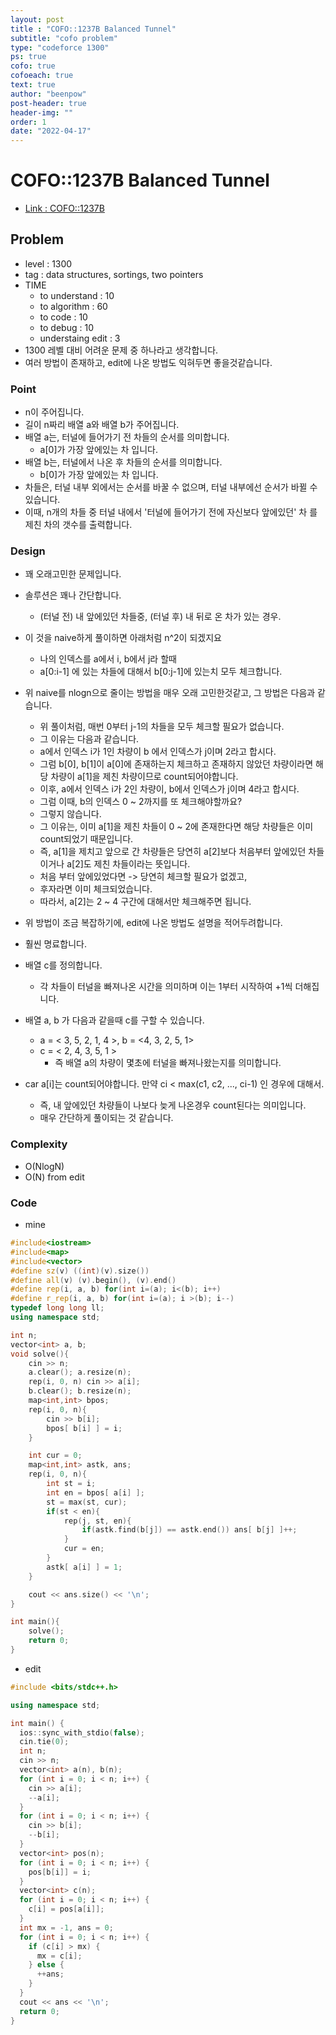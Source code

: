 ```yaml
---
layout: post
title : "COFO::1237B Balanced Tunnel"
subtitle: "cofo problem"
type: "codeforce 1300"
ps: true
cofo: true
cofoeach: true
text: true
author: "beenpow"
post-header: true
header-img: ""
order: 1
date: "2022-04-17"
---
```

# COFO::1237B Balanced Tunnel
- [Link : COFO::1237B](https://codeforces.com/problemset/problem/1237/B)


## Problem 

- level : 1300
- tag : data structures, sortings, two pointers
- TIME
  - to understand    : 10
  - to algorithm     : 60
  - to code          : 10
  - to debug         : 10
  - understaing edit : 3
- 1300 레벨 대비 어려운 문제 중 하나라고 생각합니다.
- 여러 방법이 존재하고, edit에 나온 방법도 익혀두면 좋을것같습니다.

### Point
- n이 주어집니다.
- 길이 n짜리 배열 a와 배열 b가 주어집니다.
- 배열 a는, 터널에 들어가기 전 차들의 순서를 의미합니다.
  - a[0]가 가장 앞에있는 차 입니다.
- 배열 b는, 터널에서 나온 후 차들의 순서를 의미합니다.
  - b[0]가 가장 앞에있는 차 입니다.
- 차들은, 터널 내부 외에서는 순서를 바꿀 수 없으며, 터널 내부에선 순서가 바뀔 수 있습니다.
- 이때, n개의 차들 중 터널 내에서 '터널에 들어가기 전에 자신보다 앞에있던' 차 를 제친 차의 갯수를 출력합니다.

### Design
- 꽤 오래고민한 문제입니다.
- 솔루션은 꽤나 간단합니다.
  - (터널 전) 내 앞에있던 차들중, (터널 후) 내 뒤로 온 차가 있는 경우.
- 이 것을 naive하게 풀이하면 아래처럼 n^2이 되겠지요
  - 나의 인덱스를 a에서 i, b에서 j라 할때
  - a[0:i-1] 에 있는 차들에 대해서 b[0:j-1]에 있는치 모두 체크합니다.
- 위 naive를 nlogn으로 줄이는 방법을 매우 오래 고민한것같고, 그 방법은 다음과 같습니다.
  - 위 풀이처럼, 매번 0부터 j-1의 차들을 모두 체크할 필요가 없습니다.
  - 그 이유는 다음과 같습니다.
  - a에서 인덱스 i가 1인 차량이 b 에서 인덱스가 j이며 2라고 합시다.
  - 그럼 b[0], b[1]이 a[0]에 존재하는지 체크하고 존재하지 않았던 차량이라면 해당 차량이 a[1]을 제친 차량이므로 count되어야합니다.
  - 이후, a에서 인덱스 i가 2인 차량이, b에서 인덱스가 j이며 4라고 합시다.
  - 그럼 이때, b의 인덱스 0 ~ 2까지를 또 체크해야할까요?
  - 그렇지 않습니다.
  - 그 이유는, 이미 a[1]을 제친 차들이 0 ~ 2에 존재한다면 해당 차량들은 이미 count되었기 때문입니다.
  - 즉, a[1]을 제치고 앞으로 간 차량들은 당연히 a[2]보다 처음부터 앞에있던 차들이거나 a[2]도 제친 차들이라는 뜻입니다.
  - 처음 부터 앞에있었다면 -> 당연히 체크할 필요가 없겠고,
  - 후자라면 이미 체크되었습니다.
  - 따라서, a[2]는 2 ~ 4 구간에 대해서만 체크해주면 됩니다.

- 위 방법이 조금 복잡하기에, edit에 나온 방법도 설명을 적어두려합니다.
- 훨씬 명료합니다.
- 배열 c를 정의합니다.
  - 각 차들이 터널을 빠져나온 시간을 의미하며 이는 1부터 시작하여 +1씩 더해집니다.
- 배열 a, b 가 다음과 같을때 c를 구할 수 있습니다.
  - a = < 3, 5, 2, 1, 4 >, b = <4, 3, 2, 5, 1>
  - c = < 2, 4, 3, 5, 1 >
    - 즉 배열 a의 차량이 몇초에 터널을 빠져나왔는지를 의미합니다.
- car a[i]는 count되어야합니다. 만약 ci < max(c1, c2, ..., ci-1) 인 경우에 대해서.
  - 즉, 내 앞에있던 차량들이 나보다 늦게 나온경우 count된다는 의미입니다.
  - 매우 간단하게 풀이되는 것 같습니다.

### Complexity
- O(NlogN)
- O(N) from edit

### Code

- mine

```cpp
#include<iostream>
#include<map>
#include<vector>
#define sz(v) ((int)(v).size())
#define all(v) (v).begin(), (v).end()
#define rep(i, a, b) for(int i=(a); i<(b); i++)
#define r_rep(i, a, b) for(int i=(a); i >(b); i--)
typedef long long ll;
using namespace std;

int n;
vector<int> a, b;
void solve(){
    cin >> n;
    a.clear(); a.resize(n);
    rep(i, 0, n) cin >> a[i];
    b.clear(); b.resize(n);
    map<int,int> bpos;
    rep(i, 0, n){
        cin >> b[i];
        bpos[ b[i] ] = i;
    }

    int cur = 0;
    map<int,int> astk, ans;
    rep(i, 0, n){
        int st = i;
        int en = bpos[ a[i] ];
        st = max(st, cur);
        if(st < en){
            rep(j, st, en){
                if(astk.find(b[j]) == astk.end()) ans[ b[j] ]++;
            }
            cur = en;
        }
        astk[ a[i] ] = 1;
    }

    cout << ans.size() << '\n';
}

int main(){
    solve();
    return 0;
}
```

- edit

```cpp
#include <bits/stdc++.h>

using namespace std;

int main() {
  ios::sync_with_stdio(false);
  cin.tie(0);
  int n;
  cin >> n;
  vector<int> a(n), b(n);
  for (int i = 0; i < n; i++) {
    cin >> a[i];
    --a[i];
  }
  for (int i = 0; i < n; i++) {
    cin >> b[i];
    --b[i];
  }
  vector<int> pos(n);
  for (int i = 0; i < n; i++) {
    pos[b[i]] = i;
  }
  vector<int> c(n);
  for (int i = 0; i < n; i++) {
    c[i] = pos[a[i]];
  }
  int mx = -1, ans = 0;
  for (int i = 0; i < n; i++) {
    if (c[i] > mx) {
      mx = c[i];
    } else {
      ++ans;
    }
  }
  cout << ans << '\n';
  return 0;
}
```
